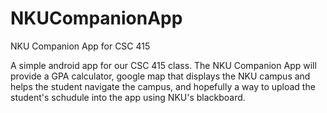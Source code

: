 # NKUCompanionApp
NKU Companion App for CSC 415

A simple android app for our CSC 415 class. The NKU Companion App will provide a GPA calculator, google map that displays
the NKU campus and helps the student navigate the campus, and hopefully a way to upload the student's schudule into the app
using NKU's blackboard.
